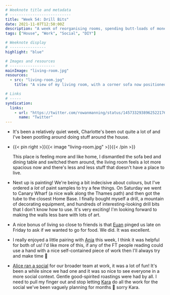 ```yaml
---
# Weeknote title and metadata
# ---------------------------
title: "Week 54: Drill Bits"
date: 2021-11-07T12:50:00Z
description: "A week of reorganising rooms, spending butt-loads of money on power tools, lovely dinners with Euan, getting my hands dirty with some pairing, and gentle roastings all around."
tags: ["House", "Work", "Social", "DIY"]

# Weeknote display
# ----------------
highlight: "blue"

# Images and resources
# --------------------
mainImage: "living-room.jpg"
resources:
  - src: "living-room.jpg"
    title: "A view of my living room, with a corner sofa now positioned by the window"

# Links
# -----
syndication:
  links:
    - url: "https://twitter.com/rowanmanning/status/1457332938962522176"
      name: "Twitter"
---
```


  * It's been a relatively quiet week, Charlotte's been out quite a lot of and I've been pootling around doing stuff around the house.

  * {{< pin right >}}{{< image "living-room.jpg" >}}{{< /pin >}}
  
    This place is feeling more and like home, I dismantled the sofa bed and dining table and switched them around, the living room feels a lot more spacious now and there's less and less stuff that doesn't have a place to live.

  * Next up is painting! We're being a bit indecisive about colours, but I've ordered a _lot_ of paint samples to try a few things. On Saturday we went to Canary Wharf (a nice walk along the Thames path) and then got the tube to the closest Home Base. I finally bought myself a drill, a mountain of decorating equipment, and hundreds of interesting-looking drill bits that I don't know how to use. It's very exciting! I'm looking forward to making the walls less bare with lots of art.

  * A nice bonus of living so close to friends is that [Euan](https://twitter.com/efinlay24) pinged us late on Friday to ask if we wanted to go for food. We did. It was excellent.

  * I really enjoyed a little pairing with [Ania](https://twitter.com/AniaMakes) this week, I think it was helpful for both of us! I'd like more of this, if any of the FT people reading could use a hand with a nice self-contained piece of work then I'll always try and make time :slightly_smiling_face:

  * [Alice ran a social](https://alicebartlett.co.uk/blog/weaknotes-166) for our broader team at work, it was a lot of fun! It's been a while since we had one and it was so nice to see everyone in a more social context. Gentle good-spirited roastings were had by all. I need to pull my finger out and stop letting [Kara](https://ghost.computer/) do all the work for the social we've been vaguely planning for months :grimacing: sorry Kara.
